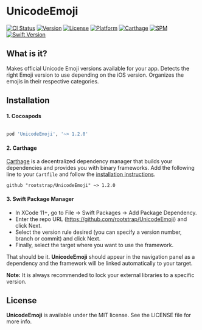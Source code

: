 
# UnicodeEmoji

[![CI Status](https://img.shields.io/travis/rootstrap/UnicodeEmoji.svg?style=flat)](https://travis-ci.org/rootstrap/UnicodeEmoji)
[![Version](https://img.shields.io/cocoapods/v/UnicodeEmoji.svg?style=flat)](https://cocoapods.org/pods/UnicodeEmoji)
[![License](https://img.shields.io/cocoapods/l/UnicodeEmoji.svg?style=flat)](https://cocoapods.org/pods/UnicodeEmoji)
[![Platform](https://img.shields.io/cocoapods/p/UnicodeEmoji.svg?style=flat)](https://cocoapods.org/pods/UnicodeEmoji)
[![Carthage](https://img.shields.io/badge/Carthage-compatible-success)](#installation)
[![SPM](https://img.shields.io/badge/SPM-compatible-success)](#installation)
[![Swift Version](https://img.shields.io/badge/Swift%20Version-5.2-orange)](https://cocoapods.org/pods/UnicodeEmoji)

## What is it?

Makes official Unicode Emoji versions available for your app.
Detects the right Emoji version to use depending on the iOS version.
Organizes the emojis in their respective categories.

## Installation

#### 1. Cocoapods

```ruby

pod 'UnicodeEmoji', '~> 1.2.0'

```

#### 2. Carthage

[Carthage](https://github.com/Carthage/Carthage) is a decentralized dependency manager that builds your dependencies and provides you with binary frameworks.
Add the following line to your `Cartfile` and follow the [installation instructions](https://github.com/Carthage/Carthage#adding-frameworks-to-an-application).

```
github "rootstrap/UnicodeEmoji" ~> 1.2.0
```

#### 3. Swift Package Manager

- In XCode 11+, go to File -> Swift Packages -> Add Package Dependency.
- Enter the repo URL (https://github.com/rootstrap/UnicodeEmoji) and click Next.
- Select the version rule desired (you can specify a version number, branch or commit) and click Next.
- Finally, select the target where you want to use the framework.

That should be it. **UnicodeEmoji** should appear in the navigation panel as a dependency and the framework will be linked automatically to your target.


**Note:** It is always recommended to lock your external libraries to a specific version.

## License

**UnicodeEmoji** is available under the MIT license. See the LICENSE file for more info.
